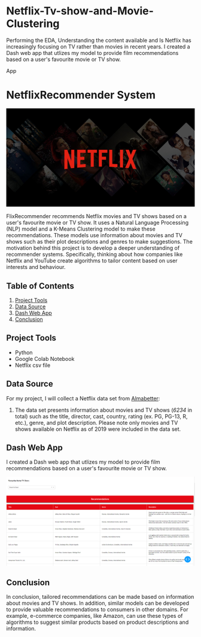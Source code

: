 # Netflix-Tv-show-and-Movie-Clustering
Performing the EDA, Understanding the content available and Is Netflix has increasingly focusing on TV rather than movies in recent years.
I created a Dash web app that utlizes my model to provide film recommendations based on a user's favourite movie or TV show.

App

# NetflixRecommender System

![ClusterFlix Header](https://github.com/AnshRockstar/Netflix-Tv-show-and-Movie-Clustering/blob/main/Web%20App%20images/Netflix.jpg)

FlixRecommender recommends Netflix movies and TV shows based on a user's favourite movie or TV show. It uses a Natural Language Processing (NLP) model and a K-Means Clustering model to make these recommendations. These models use information about movies and TV shows such as their plot descriptions and genres to make suggestions. The motivation behind this project is to develop a deeper understanding of recommender systems. Specifically, thinking about how companies like Netflix and YouTube create algorithms to tailor content based on user interests and behaviour.

## Table of Contents
1.	[Project Tools](https://github.com/AnshRockstar/Netflix-Tv-show-and-Movie-Clustering#project-tools)
2.	[Data Source](https://github.com/AnshRockstar/Netflix-Tv-show-and-Movie-Clustering#data-source)
3.	[Dash Web App](https://github.com/AnshRockstar/Netflix-Tv-show-and-Movie-Clustering#dash-web-app)
4.	[Conclusion](https://github.com/AnshRockstar/Netflix-Tv-show-and-Movie-Clustering#conclusion)


## Project Tools
* Python
* Google Colab Notebook
*	Netflix csv file

## Data Source
For my project, I will collect a Netflix data set from [Almabetter](https://drive.google.com/drive/folders/19vS_L_SwOopA-pR6BECUENbRqczFRxl5):

1.	The data set presents information about movies and TV shows (*6234* in total) such as the title, director, cast, country, rating (ex. PG, PG-13, R, etc.), genre, and plot description. Please note only movies and TV shows available on Netflix as of 2019 were included in the data set.

## Dash Web App
I created a Dash web app that utlizes my model to provide film recommendations based on a user's favourite movie or TV show.

![App](https://github.com/AnshRockstar/Netflix-Tv-show-and-Movie-Clustering/blob/main/Web%20App%20images/App.PNG)


## Conclusion
In conclusion, tailored recommendations can be made based on information about movies and TV shows. In addition, similar models can be developed to provide valuable recommendations to consumers in other domains. For example, e-commerce companies, like Amazon, can use these types of algorithms to suggest similar products based on product descriptions and information.



